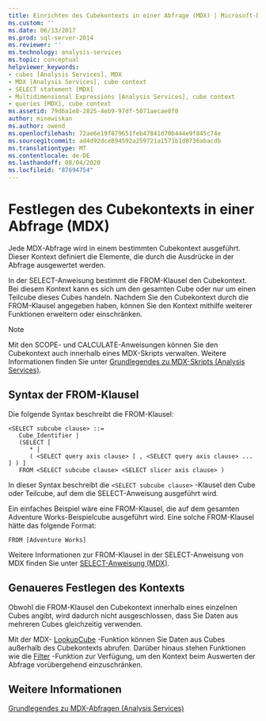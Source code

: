 ```yaml
---
title: Einrichten des Cubekontexts in einer Abfrage (MDX) | Microsoft-Dokumentation
ms.custom: ''
ms.date: 06/13/2017
ms.prod: sql-server-2014
ms.reviewer: ''
ms.technology: analysis-services
ms.topic: conceptual
helpviewer_keywords:
- cubes [Analysis Services], MDX
- MDX [Analysis Services], cube context
- SELECT statement [MDX]
- Multidimensional Expressions [Analysis Services], cube context
- queries [MDX], cube context
ms.assetid: 79d6a1e8-2825-4eb9-97df-5071aecae8f0
author: minewiskan
ms.author: owend
ms.openlocfilehash: 72ae6e19f879651feb47841d70b444e9f845c74e
ms.sourcegitcommit: ad4d92dce894592a259721a1571b1d8736abacdb
ms.translationtype: MT
ms.contentlocale: de-DE
ms.lasthandoff: 08/04/2020
ms.locfileid: "87694754"
---
```

# <a name="establishing-cube-context-in-a-query-mdx"></a>Festlegen des Cubekontexts in einer Abfrage (MDX)
  Jede MDX-Abfrage wird in einem bestimmten Cubekontext ausgeführt. Dieser Kontext definiert die Elemente, die durch die Ausdrücke in der Abfrage ausgewertet werden.  
  
 In der SELECT-Anweisung bestimmt die FROM-Klausel den Cubekontext. Bei diesem Kontext kann es sich um den gesamten Cube oder nur um einen Teilcube dieses Cubes handeln. Nachdem Sie den Cubekontext durch die FROM-Klausel angegeben haben, können Sie den Kontext mithilfe weiterer Funktionen erweitern oder einschränken.  
  
> [!NOTE]  
>  Mit den SCOPE- und CALCULATE-Anweisungen können Sie den Cubekontext auch innerhalb eines MDX-Skripts verwalten. Weitere Informationen finden Sie unter [Grundlegendes zu MDX-Skripts &#40;Analysis Services&#41;](mdx-scripting-fundamentals-analysis-services.md).  
  
## <a name="from-clause-syntax"></a>Syntax der FROM-Klausel  
 Die folgende Syntax beschreibt die FROM-Klausel:  
  
```  
<SELECT subcube clause> ::=  
   Cube_Identifier |   
   (SELECT [  
      * |   
      ( <SELECT query axis clause> [ , <SELECT query axis clause> ... ] ) ]   
   FROM <SELECT subcube clause> <SELECT slicer axis clause> )  
```  
  
 In dieser Syntax beschreibt die `<SELECT subcube clause>` -Klausel den Cube oder Teilcube, auf dem die SELECT-Anweisung ausgeführt wird.  
  
 Ein einfaches Beispiel wäre eine FROM-Klausel, die auf dem gesamten Adventure Works-Beispielcube ausgeführt wird. Eine solche FROM-Klausel hätte das folgende Format:  
  
```  
FROM [Adventure Works]  
```  
  
 Weitere Informationen zur FROM-Klausel in der SELECT-Anweisung von MDX finden Sie unter [SELECT-Anweisung &#40;MDX&#41;](/sql/mdx/mdx-data-manipulation-select).  
  
## <a name="refining-the-context"></a>Genaueres Festlegen des Kontexts  
 Obwohl die FROM-Klausel den Cubekontext innerhalb eines einzelnen Cubes angibt, wird dadurch nicht ausgeschlossen, dass Sie Daten aus mehreren Cubes gleichzeitig verwenden.  
  
 Mit der MDX- [LookupCube](/sql/mdx/lookupcube-mdx) -Funktion können Sie Daten aus Cubes außerhalb des Cubekontexts abrufen. Darüber hinaus stehen Funktionen wie die [Filter](/sql/mdx/filter-mdx) -Funktion zur Verfügung, um den Kontext beim Auswerten der Abfrage vorübergehend einzuschränken.  
  
## <a name="see-also"></a>Weitere Informationen  
 [Grundlegendes zu MDX-Abfragen &#40;Analysis Services&#41;](mdx-query-fundamentals-analysis-services.md)  
  
  
